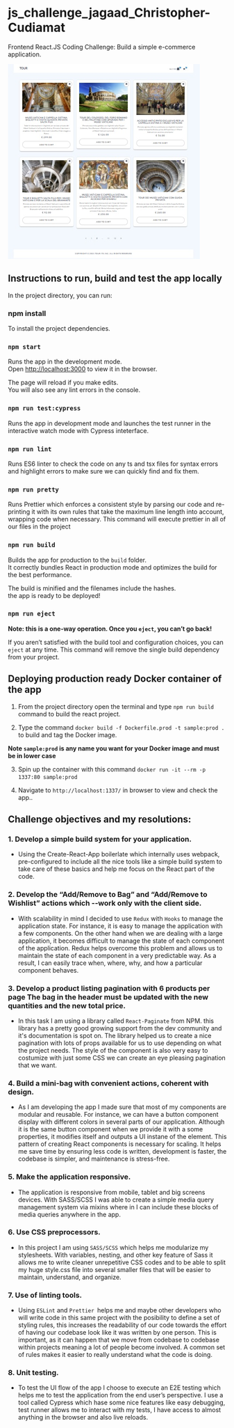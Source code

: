 # js_challenge_jagaad_Christopher-Cudiamat

Frontend React.JS Coding Challenge: Build a simple e-commerce application.

![Alt text](./my-app/src/assets/images/tour-img.jpg?raw=true "App")

## Instructions to run, build and test the app locally 

In the project directory, you can run:

### npm install

To install the project dependencies.

### `npm start`

Runs the app in the development mode.\
Open [http://localhost:3000](http://localhost:3000) to view it in the browser.

The page will reload if you make edits.\
You will also see any lint errors in the console.

### `npm run test:cypress`

Runs the app in development mode and launches the test runner in the interactive watch mode with Cypress inteterface. 

### `npm run lint`

Runs ES6 linter to check the code on any ts and tsx files for syntax errors and highlight errors to make sure we can quickly find and fix them.

### `npm run pretty`

Runs Prettier which enforces a consistent style by parsing our code and re-printing it with its own rules that take the maximum line length into account, wrapping code when necessary. This command will execute prettier in all of our files in the project

### `npm run build`

Builds the app for production to the `build` folder.\
It correctly bundles React in production mode and optimizes the build for the best performance.

The build is minified and the filenames include the hashes.\
the app is ready to be deployed!


### `npm run eject`

**Note: this is a one-way operation. Once you `eject`, you can’t go back!**

If you aren’t satisfied with the build tool and configuration choices, you can `eject` at any time. This command will remove the single build dependency from your project.


## Deploying production ready Docker container of the app

1. From the project directory open the terminal and type `npm run build` command to build the react project.

2. Type the command `docker build -f Dockerfile.prod -t sample:prod .` to build and tag the Docker image. 

**Note `sample:prod` is any name you want for your Docker image and must be in lower case**

3. Spin up the container with this command `docker run -it --rm -p 1337:80 sample:prod`

4. Navigate to `http://localhost:1337/` in browser to view and check the app..


## Challenge objectives and my resolutions:

### 1. Develop a simple build system for your application.

- Using the Create-React-App boilerlate which internally uses webpack, pre-configured to include all the nice tools like a simple build system to take care of these basics and help me focus on the React part of the code.

### 2. Develop the “Add/Remove to Bag” and “Add/Remove to Wishlist” actions which --work only with the client side.

- With scalability in mind I decided to use `Redux` with `Hooks` to manage the application state. For instance, it is easy to manage the application with a few components. On the other hand when we are dealing with a large application, it becomes difficult to manage the state of each component of the application. Redux helps overcome this problem and allows us to maintain the state of each component in a very predictable way. As a result, I can easily trace when, where, why, and how a particular component behaves.

### 3. Develop a product listing pagination with 6 products per page The bag in the header must be updated with the new quantities and the new total price.

- In this task I am using a library called `React-Paginate` from NPM. this library has a pretty good growing support from the dev community and it's documentation is spot on. The library helped us to create a nice  pagination with lots of props available for us to use depending on what the project needs. The style of the component is also very easy to costumize with just some CSS we can create an eye pleasing pagination that we want. 

### 4. Build a mini-bag with convenient actions, coherent with design.

- As I am developing the app I made sure that most of my components are modular and reusable. For instance, we can have a button component display with different colors in several parts of our application. Although it is the same button component when we provide it with a some properties, it modifies itself and outputs a UI instane of the element. This pattern of creating React components is necessary for scaling. It helps me save time by ensuring less code is written, development is faster, the codebase is simpler, and maintenance is stress-free. 

### 5. Make the application responsive.

- The application is responsive from mobile, tablet and big screens devices. With SASS/SCSS I was able to create a simple media query management system via mixins where in I can include these blocks of media queries anywhere in the app.  

### 6. Use CSS preprocessors.

- In this project I am using `SASS/SCSS` which helps me modularize my stylesheets. With variables, nesting, and other key feature of Sass  it allows me to write cleaner unrepetitive CSS codes and to be able to split my huge style.css file into several smaller files that will be easier to maintain, understand, and organize.
### 7. Use of linting tools.

- Using `ESLint` and `Prettier `helps me and maybe other developers who will write code in this same project with the posibility to define a set of styling rules, this increases the readability of our code towards the effort of having our codebase look like it was written by one person. This is important, as it can happen that we move from codebase to codebase within projects meaning a lot of people become involved. A common set of rules makes it easier to really understand what the code is doing.

### 8. Unit testing.

- To test the UI flow of the app I choose to execute an E2E testing which helps me to test the application from the end user’s perspective. I use a tool called Cypress which hase some nice features like easy debugging, test runner allows me to interact with my tests, I have access to almost anything in the browser and also live reloads.







